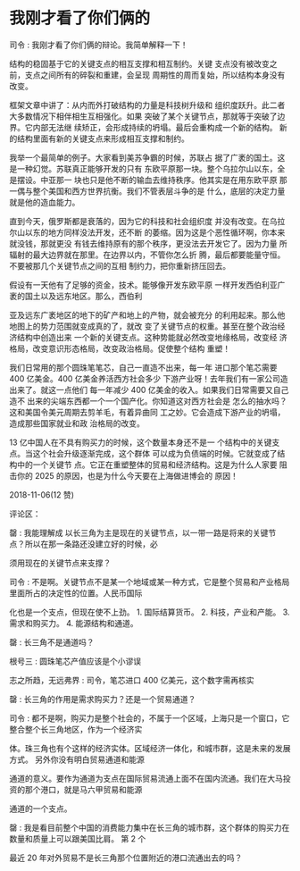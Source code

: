 # 我刚才看了你们俩的

司令 : 我刚才看了你们俩的辩论。我简单解释一下！

结构的稳固基于它的关键支点的相互支撑和相互制约。关键 支点没有被改变之前，支点之间所有的碎裂和重建，会呈现 周期性的周而复始，所以结构本身没有改变。

框架文章中讲了：从内而外打破结构的力量是科技树升级和 组织度跃升。此二者大多数情况下相伴相生互相强化。如果 突破了某个关键节点，那就等于突破了边界。它内部无法继 续矫正，会形成持续的坍塌。最后会重构成一个新的结构。 新的结构里面有新的关键支点来形成相互支撑和制约。

我举一个最简单的例子。大家看到美苏争霸的时候，苏联占 据了广袤的国土。这是一种幻觉。苏联真正能够开发的只有 东欧平原那一块。整个乌拉尔山以东，全是摆设。中亚那一 块也只是他不断的输血去维持秩序。他其实是在用东欧平原 那一偶与整个美国和西方世界抗衡。我们不管表层斗争的是 什么，底层的决定力量就是他的造血能力。

直到今天，俄罗斯都是衰落的，因为它的科技和社会组织度 并没有改变。在乌拉尔山以东的地方同样没法开发，还不断 的萎缩。因为这是个恶性循环啊，你本来就没钱，那就更没 有钱去维持原有的那个秩序，更没法去开发它了。因为力量 所辐射的最大边界就在那里。在边界以内，不管你怎么折 腾，最后都要能量守恒。不要被那几个关键节点之间的互相 制约力，把你重新挤压回去。

假设有一天他有了足够的资金，技术。能够像开发东欧平原 一样开发西伯利亚广袤的国土以及远东地区。那么，西伯利

亚及远东广袤地区的地下的矿产和地上的产物，就会被充分 的利用起来。那么他地图上的势力范围就变成真的了，就改 变了关键节点的权重。甚至在整个政治经济结构中创造出来 一个新的关键支点。这种势能就必然改变地缘格局，改变经 济格局，改变意识形态格局，改变政治格局。促使整个结构 重塑！

我们日常用的那个圆珠笔笔芯，自己一直造不出来，每一年 进口那个笔芯需要 400 亿美金。400 亿美金养活西方社会多少 下游产业呀！去年我们有一家公司造出来了。就这一点他们 每一年减少 400 亿美金的收入。如果我们日常需要又自己造不 出来的尖端东西都一个一个国产化。你知道这对西方社会是 怎么的抽水吗？这和美国令美元周期去剪羊毛，有着异曲同 工之妙。它会造成下游产业的坍塌，造成那些国家就业和政 治格局的改变。

13 亿中国人在不具有购买力的时候，这个数量本身还不是一 个结构中的关键支点。当这个社会升级逐渐完成，这个群体 可以成为负债端的时候。它就变成了结构中的一个关键节 点。它正在重塑整体的贸易和经济结构。这是为什么人家要 阻击你的 2025 的原因，也是为什么今天要在上海做进博会的 原因！

2018-11-06(12 赞)

评论区：

罄 : 我能理解成 以长三角为主是现在的关键节点，以一带一路是将来的关键节点？所以在那一条路还没建立好的时候，必

须用现在的关键节点来支撑？

司令 : 不是啊。关键节点不是某一个地域或某一种方式，它是整个贸易和产业格局里面所占的决定性的位置。人民币国际

化也是一个支点，但现在使不上劲。 1\. 国际结算货币。 2\. 科技，产业和产能。 3\. 需求和购买力。 4\. 能源结构和通道。

罄 : 长三角不是通道吗？

根号三 : 圆珠笔芯产值应该是个小谬误

志之所趋，无远弗界 : 司令，笔芯进口 400 亿美元，这个数字需再核实

罄 : 长三角的作用是需求购买力？还是一个贸易通道？

司令 : 都不是啊，购买力是整个社会的，不属于一个区域，上海只是一个窗口，它整合整个长三角地区，作为一个经济实

体。珠三角也有个这样的经济实体。区域经济一体化，和城市群，这是未来的发展方式。 另外你没有明白贸易通道和能源

通道的意义。要作为通道为支点在国际贸易流通上面不在国内流通。我们在大马投资的那个港口，就是马六甲贸易和能源

通道的一个支点。

罄 : 我是看目前整个中国的消费能力集中在长三角的城市群，这个群体的购买力在数量和质量上可以跟美国比肩。 第 2 个

最近 20 年对外贸易不是长三角那个位置附近的港口流通出去的吗？